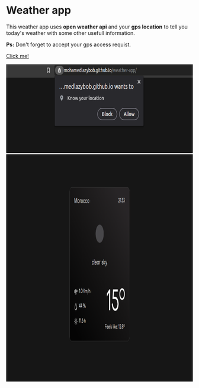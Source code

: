 # Weather app

This weather app uses **open weather api** and your **gps location** to tell you today's weather with some other usefull information. 

**Ps:** Don't forget to accept your gps access requist.

[Click me!](https://mohamedlazybob.github.io/weather-app/)

<div align="center">
    <img src="./screenShots/img-1.png" height="240px" width="670px"/>
    <img src="./screenShots/img-2.png" height="614px" width="1228px"/>
</div>